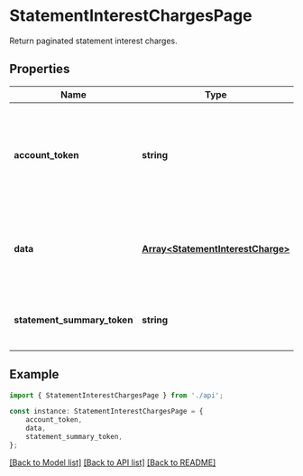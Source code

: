 # StatementInterestChargesPage

Return paginated statement interest charges.

## Properties

Name | Type | Description | Notes
------------ | ------------- | ------------- | -------------
**account_token** | **string** | Unique identifier of the credit account on which the statement interest charge is generated. | [default to undefined]
**data** | [**Array&lt;StatementInterestCharge&gt;**](StatementInterestCharge.md) | Contains one or more interest charges on a statement. | [default to undefined]
**statement_summary_token** | **string** | Unique identifier of the statement summary. | [default to undefined]

## Example

```typescript
import { StatementInterestChargesPage } from './api';

const instance: StatementInterestChargesPage = {
    account_token,
    data,
    statement_summary_token,
};
```

[[Back to Model list]](../README.md#documentation-for-models) [[Back to API list]](../README.md#documentation-for-api-endpoints) [[Back to README]](../README.md)
